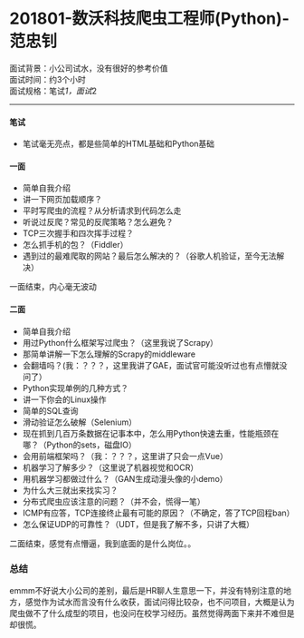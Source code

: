 201801-数沃科技爬虫工程师(Python)-范忠钊
===
面试背景：小公司试水，没有很好的参考价值  
面试时间：约3个小时  
面试规格：笔试*1，面试*2  


---

#### 笔试
- 笔试毫无亮点，都是些简单的HTML基础和Python基础
  
  
#### 一面
- 简单自我介绍
- 讲一下网页加载顺序？
- 平时写爬虫的流程？从分析请求到代码怎么走
- 听说过反爬？常见的反爬策略？怎么避免？
- TCP三次握手和四次挥手过程？
- 怎么抓手机的包？（Fiddler）
- 遇到过的最难爬取的网站？最后怎么解决的？（谷歌人机验证，至今无法解决）

一面结束，内心毫无波动

#### 二面
- 简单自我介绍
- 用过Python什么框架写过爬虫？（这里我说了Scrapy）
- 那简单讲解一下怎么理解的Scrapy的middleware
- 会翻墙吗？(我：？？？，这里我讲了GAE，面试官可能没听过也有点懵就没问了）
- Python实现单例的几种方式？
- 讲一下你会的Linux操作
- 简单的SQL查询
- 滑动验证怎么破解（Selenium）
- 现在抓到几百万条数据在记事本中，怎么用Python快速去重，性能瓶颈在哪？（Python的sets，磁盘IO）
- 会用前端框架吗？（我：？？？，这里讲了只会一点Vue）
- 机器学习了解多少？（这里说了机器视觉和OCR）
- 用机器学习都做过什么？（GAN生成动漫头像的小demo）
- 为什么大三就出来找实习？
- 分布式爬虫应该注意的问题？（并不会，慌得一笔）
- ICMP有应答，TCP连接终止最有可能的原因？（不确定，答了TCP回程ban）
- 怎么保证UDP的可靠性？（UDT，但是我了解不多，只讲了大概）

二面结束，感觉有点懵逼，我到底面的是什么岗位。。

### 总结
emmm不好说大小公司的差别，最后是HR聊人生意思一下，并没有特别注意的地方，感觉作为试水而言没有什么收获，面试问得比较杂，也不问项目，大概是认为爬虫做不了什么成型的项目，也没问在校学习经历。虽然觉得两面下来并不难但是却很慌。





